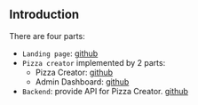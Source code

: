 ## Introduction
There are four parts:
* `Landing page`: [github](https://github.com/Harris-YWang/pizzatino-restaurant-fullstack/tree/master/homepage)
* `Pizza creator` implemented by 2 parts:
  * Pizza Creator: [github](https://github.com/Harris-YWang/pizzatino-restaurant-fullstack/tree/master/pizza-creator)
  * Admin Dashboard: [github](https://github.com/Harris-YWang/pizzatino-restaurant-fullstack/tree/master/admin-dashboard)
* `Backend`: provide API for Pizza Creator.  [github](https://github.com/Harris-YWang/pizzatino-restaurant-fullstack/tree/master/loopback-api)